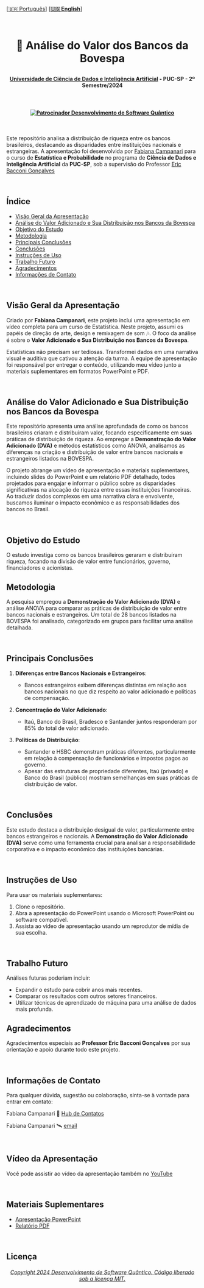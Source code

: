 
 \[[🇧🇷 Português](README.pt_BR.md)\] \[**[🇺🇸 English](README.md)**\]

 <br>

  <!--  START HEADER  -->   

  # <p align="center"> 🏦 Análise do Valor dos Bancos da Bovespa
  #### <p align="center"> [Universidade de Ciência de Dados e Inteligência Artificial]() - PUC-SP - 2º Semestre/2024

<br>

#### <p align="center"> [![Patrocinador Desenvolvimento de Software Quântico](https://img.shields.io/badge/Sponsor-Quantum%20Software%20Development-brightgreen?logo=GitHub)](https://github.com/sponsors/Quantum-Software-Development)

<br>

Este repositório analisa a distribuição de riqueza entre os bancos brasileiros, destacando as disparidades entre instituições nacionais e estrangeiras. A apresentação foi desenvolvida por [Fabiana Campanari](https://github.com/FabianaCampanari) para o curso de **Estatística e Probabilidade** no programa de **Ciência de Dados e Inteligência Artificial** da **PUC-SP**, sob a supervisão do Professor [Eric Bacconi Gonçalves](https://www.linkedin.com/in/eric-bacconi-423137/)


<br>

## Índice
- [Visão Geral da Apresentação](#visão-geral-da-apresentação)
- [Análise do Valor Adicionado e Sua Distribuição nos Bancos da Bovespa](#análise-do-valor-adicionado-e-sua-distribuição-nos-bancos-da-bovespa)
- [Objetivo do Estudo](#objetivo-do-estudo)
- [Metodologia](#metodologia)
- [Principais Conclusões](#principais-conclusões)
- [Conclusões](#conclusões)
- [Instruções de Uso](#instruções-de-uso)
- [Trabalho Futuro](#trabalho-futuro)
- [Agradecimentos](#agradecimentos)
- [Informações de Contato](#informações-de-contato)

  
<br>

## Visão Geral da Apresentação

Criado por **Fabiana Campanari**, este projeto inclui uma apresentação em vídeo completa para um curso de Estatística. Neste projeto, assumi os papéis de direção de arte, design e remixagem de som 🎶. O foco da análise é sobre o **Valor Adicionado e Sua Distribuição nos Bancos da Bovespa**.

Estatísticas não precisam ser tediosas. Transformei dados em uma narrativa visual e auditiva que cativou a atenção da turma. A equipe de apresentação foi responsável por entregar o conteúdo, utilizando meu vídeo junto a materiais suplementares em formatos PowerPoint e PDF.


<br>

## Análise do Valor Adicionado e Sua Distribuição nos Bancos da Bovespa

Este repositório apresenta uma análise aprofundada de como os bancos brasileiros criaram e distribuíram valor, focando especificamente em suas práticas de distribuição de riqueza. Ao empregar a **Demonstração do Valor Adicionado (DVA)** e métodos estatísticos como ANOVA, analisamos as diferenças na criação e distribuição de valor entre bancos nacionais e estrangeiros listados na BOVESPA.

O projeto abrange um vídeo de apresentação e materiais suplementares, incluindo slides do PowerPoint e um relatório PDF detalhado, todos projetados para engajar e informar o público sobre as disparidades significativas na alocação de riqueza entre essas instituições financeiras. Ao traduzir dados complexos em uma narrativa clara e envolvente, buscamos iluminar o impacto econômico e as responsabilidades dos bancos no Brasil.



<br>

## Objetivo do Estudo

O estudo investiga como os bancos brasileiros geraram e distribuíram riqueza, focando na divisão de valor entre funcionários, governo, financiadores e acionistas.

## Metodologia
A pesquisa empregou a **Demonstração do Valor Adicionado (DVA)** e análise ANOVA para comparar as práticas de distribuição de valor entre bancos nacionais e estrangeiros. Um total de 28 bancos listados na BOVESPA foi analisado, categorizado em grupos para facilitar uma análise detalhada.



<br>

## Principais Conclusões
1. **Diferenças entre Bancos Nacionais e Estrangeiros**:
   - Bancos estrangeiros exibem diferenças distintas em relação aos bancos nacionais no que diz respeito ao valor adicionado e políticas de compensação.
   
2. **Concentração do Valor Adicionado**:
   - Itaú, Banco do Brasil, Bradesco e Santander juntos responderam por 85% do total de valor adicionado.
   
3. **Políticas de Distribuição**:
   - Santander e HSBC demonstram práticas diferentes, particularmente em relação à compensação de funcionários e impostos pagos ao governo.
   - Apesar das estruturas de propriedade diferentes, Itaú (privado) e Banco do Brasil (público) mostram semelhanças em suas práticas de distribuição de valor.



<br>

## Conclusões
Este estudo destaca a distribuição desigual de valor, particularmente entre bancos estrangeiros e nacionais. A **Demonstração do Valor Adicionado (DVA)** serve como uma ferramenta crucial para analisar a responsabilidade corporativa e o impacto econômico das instituições bancárias.


<br>


## Instruções de Uso

Para usar os materiais suplementares:
1. Clone o repositório.
2. Abra a apresentação do PowerPoint usando o Microsoft PowerPoint ou software compatível.
3. Assista ao vídeo de apresentação usando um reprodutor de mídia de sua escolha.


<br>


## Trabalho Futuro

Análises futuras poderiam incluir:
- Expandir o estudo para cobrir anos mais recentes.
- Comparar os resultados com outros setores financeiros.
- Utilizar técnicas de aprendizado de máquina para uma análise de dados mais profunda.



## Agradecimentos

Agradecimentos especiais ao **Professor Eric Bacconi Gonçalves** por sua orientação e apoio durante todo este projeto.



<br>

## Informações de Contato

Para qualquer dúvida, sugestão ou colaboração, sinta-se à vontade para entrar em contato:

Fabiana Campanari 🚀 [Hub de Contatos](https://linktr.ee/fabianacampanari)

Fabiana Campanari 🛰️ [email](mailto:fabicampanari@proton.me)


<br>
 

## Vídeo da Apresentação

Você pode assistir ao vídeo da apresentação também no [YouTube]()


<br>


## Materiais Suplementares

- [Apresentação PowerPoint](#)
- [Relatório PDF](#)


<br>
  

## Licença

###### <p align="center"> [Copyright 2024 Desenvolvimento de Software Quântico. Código liberado sob a licença MIT.](https://github.com/Quantum-Software-Development/README/blob/161b677c5a791f0ca8219b8e934f1cf353d5b85d/LICENSE)

